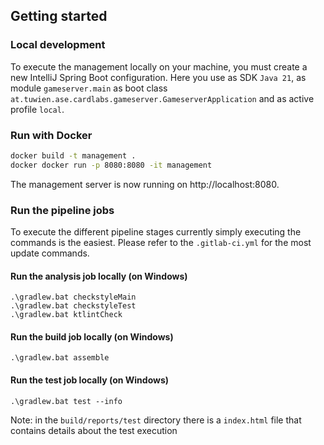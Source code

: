 ## Getting started
### Local development
To execute the management locally on your machine, you must create a new IntelliJ Spring Boot configuration. Here 
you use as SDK `Java 21`, as module `gameserver.main` as boot class
`at.tuwien.ase.cardlabs.gameserver.GameserverApplication` and as active profile `local`.

### Run with Docker

```bash
docker build -t management .
docker docker run -p 8080:8080 -it management
```

The management server is now running on http://localhost:8080.

### Run the pipeline jobs
To execute the different pipeline stages currently simply executing the commands is the easiest. Please refer to the
`.gitlab-ci.yml` for the most update commands.

#### Run the analysis job locally (on Windows)
```
.\gradlew.bat checkstyleMain
.\gradlew.bat checkstyleTest
.\gradlew.bat ktlintCheck
```

#### Run the build job locally (on Windows)
```
.\gradlew.bat assemble
```

#### Run the test job locally (on Windows)
```
.\gradlew.bat test --info
```
Note: in the `build/reports/test` directory there is a `index.html` file that contains details about the test execution